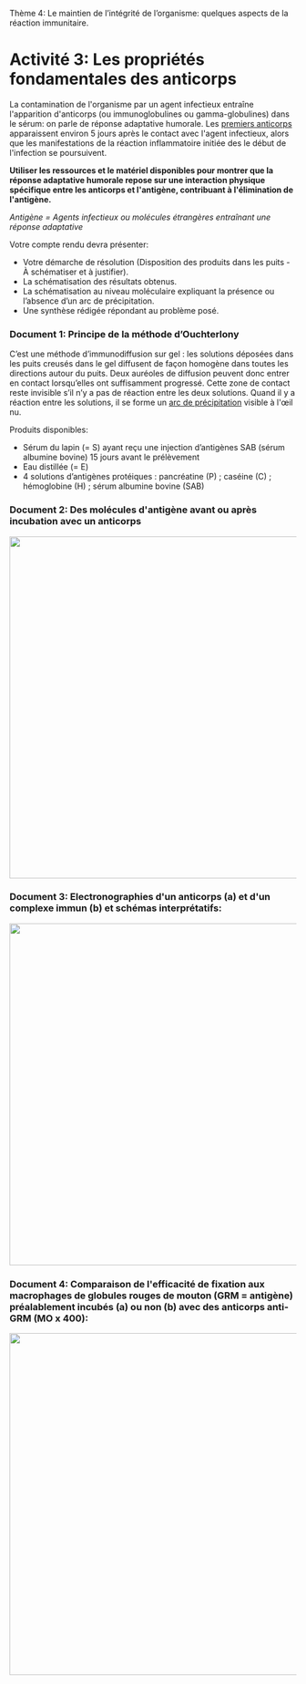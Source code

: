 Thème 4: Le maintien de l’intégrité de l’organisme: quelques aspects de la réaction immunitaire.

# Activité 3: Les propriétés fondamentales des anticorps

La contamination de l'organisme par un agent infectieux entraîne l'apparition d'anticorps (ou immunoglobulines ou gamma-globulines) dans le sérum: on parle de réponse adaptative humorale. Les [premiers anticorps](https://ipfs.io/ipfs/QmYFKgDkv2iHoVboPoZuYvZtzaZCESoJjH1LMakyCJiBJb) apparaissent environ 5 jours après le contact avec l'agent infectieux, alors que les manifestations de la réaction inflammatoire initiée des le début de l'infection se poursuivent. 

**Utiliser les ressources et le matériel disponibles pour montrer que la réponse adaptative humorale repose sur une interaction physique spécifique entre les anticorps et l'antigène, contribuant à  l'élimination de l'antigène.**

*Antigène =  Agents infectieux ou molécules étrangères entraînant une réponse adaptative*

Votre compte rendu devra présenter: 

- Votre démarche de résolution (Disposition des produits dans les puits - À schématiser et à justifier).
- La schématisation des résultats obtenus.
- La schématisation au niveau moléculaire expliquant la présence ou l’absence d’un arc de précipitation.
- Une synthèse rédigée répondant au problème posé.

### Document 1: Principe de la méthode d’Ouchterlony

C’est une méthode d’immunodiffusion sur gel : les solutions déposées dans les puits creusés dans le gel diffusent de façon homogène dans toutes les directions autour du puits. Deux auréoles de diffusion peuvent donc entrer en contact lorsqu’elles ont suffisamment progressé. Cette zone de contact reste invisible s’il n’y a pas de réaction entre les deux solutions. Quand il y a réaction entre les solutions, il se forme un [arc de précipitation](https://ipfs.io/ipfs/QmRAffm83D4co5Pucn1LqJ5pGkPD7eZkqwg2HXj8Tmjatz) visible à l'œil nu.

Produits disponibles:

- Sérum du lapin (= S) ayant reçu une injection d’antigènes SAB (sérum albumine bovine) 15 jours avant le prélèvement 
- Eau distillée (= E) 
- 4 solutions d’antigènes protéiques : pancréatine (P) ; caséine (C) ; hémoglobine (H) ; sérum albumine bovine (SAB)

### Document 2: Des molécules d'antigène avant ou après incubation avec un anticorps

<a href="https://ipfs.io/ipfs/QmPnZx3iWSP6UczpU6UGB7AYNcoZXHXSM1WyNGqNNcbEyX"><img src="https://ipfs.io/ipfs/QmPnZx3iWSP6UczpU6UGB7AYNcoZXHXSM1WyNGqNNcbEyX" width=600></a>

### Document 3: Electronographies d'un anticorps (a) et d'un complexe immun (b) et schémas interprétatifs:

<a href="https://ipfs.io/ipfs/QmUafQEtMRF94n1GrL9WssGwbvX1BzM4RXHreSNwtoesRh"><img src="https://ipfs.io/ipfs/QmUafQEtMRF94n1GrL9WssGwbvX1BzM4RXHreSNwtoesRh" width=600></a>

### Document 4: Comparaison de l'efficacité de fixation aux macrophages de globules rouges de mouton (GRM = antigène) préalablement incubés (a) ou non (b) avec des anticorps anti-GRM (MO x 400):

<a href="https://ipfs.io/ipfs/Qmapq731GPhbMjjqcEcDTfbMjJEyNTenGuosZZBxJCYeFG"><img src="https://ipfs.io/ipfs/Qmapq731GPhbMjjqcEcDTfbMjJEyNTenGuosZZBxJCYeFG" width=600></a>


